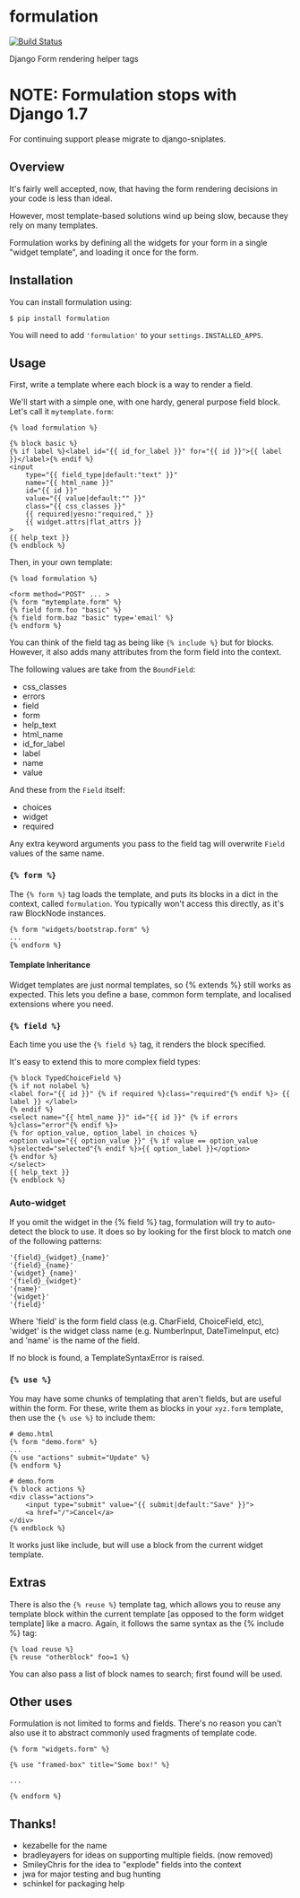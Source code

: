 # formulation
[![Build Status](https://secure.travis-ci.org/funkybob/formulation.png?branch=master)](http://travis-ci.org/funkybob/formulation)


Django Form rendering helper tags

# NOTE: Formulation stops with Django 1.7

For continuing support please migrate to django-sniplates.

## Overview

It's fairly well accepted, now, that having the form rendering decisions in
your code is less than ideal.

However, most template-based solutions wind up being slow, because they rely
on many templates.

Formulation works by defining all the widgets for your form in a single "widget
template", and loading it once for the form.

## Installation

You can install formulation using:

    $ pip install formulation

You will need to add `'formulation'` to your `settings.INSTALLED_APPS`.

## Usage

First, write a template where each block is a way to render a field.

We'll start with a simple one, with one hardy, general purpose field block.
Let's call it `mytemplate.form`:

    {% load formulation %}
    
    {% block basic %}
    {% if label %}<label id="{{ id_for_label }}" for="{{ id }}">{{ label }}</label>{% endif %}
    <input
        type="{{ field_type|default:"text" }}"
        name="{{ html_name }}"
        id="{{ id }}"
        value="{{ value|default:"" }}"
        class="{{ css_classes }}"
        {{ required|yesno:"required," }}
        {{ widget.attrs|flat_attrs }}
    >
    {{ help_text }}
    {% endblock %}

Then, in your own template:

    {% load formulation %}

    <form method="POST" ... >
    {% form "mytemplate.form" %}
    {% field form.foo "basic" %}
    {% field form.baz "basic" type='email' %}
    {% endform %}

You can think of the field tag as being like `{% include %}` but for blocks.  However, it also adds many attributes from the form field into the context.

The following values are take from the `BoundField`:

- css_classes
- errors
- field
- form
- help_text
- html_name
- id_for_label
- label
- name
- value

And these from the `Field` itself:

- choices
- widget
- required

Any extra keyword arguments you pass to the field tag will overwrite `Field` values of the same name.

### `{% form %}`

The `{% form %}` tag loads the template, and puts its blocks in a dict in the
context, called `formulation`.  You typically won't access this directly, as
it's raw BlockNode instances.

    {% form "widgets/bootstrap.form" %}
    ...
    {% endform %}


#### Template Inheritance

Widget templates are just normal templates, so {% extends %} still works as
expected.  This lets you define a base, common form template, and localised
 extensions where you need.

### `{% field %}`

Each time you use the `{% field %}` tag, it renders the block specified.

It's easy to extend this to more complex field types:

    {% block TypedChoiceField %}
    {% if not nolabel %}
    <label for="{{ id }}" {% if required %}class="required"{% endif %}> {{ label }} </label>
    {% endif %}
    <select name="{{ html_name }}" id="{{ id }}" {% if errors %}class="error"{% endif %}>
    {% for option_value, option_label in choices %}
    <option value="{{ option_value }}" {% if value == option_value %}selected="selected"{% endif %}>{{ option_label }}</option>
    {% endfor %}
    </select>
    {{ help_text }}
    {% endblock %}

### Auto-widget

If you omit the widget in the {% field %} tag, formulation will try to
auto-detect the block to use.  It does so by looking for the first block to
match one of the following patterns:

    '{field}_{widget}_{name}'
    '{field}_{name}'
    '{widget}_{name}'
    '{field}_{widget}'
    '{name}'
    '{widget}'
    '{field}'

Where 'field' is the form field class (e.g. CharField, ChoiceField, etc),
'widget' is the widget class name (e.g. NumberInput, DateTimeInput, etc) and
'name' is the name of the field.

If no block is found, a TemplateSyntaxError is raised.

### `{% use %}`

You may have some chunks of templating that aren't fields, but are useful
within the form.  For these, write them as blocks in your `xyz.form` template,
then use the `{% use %}` to include them:

    # demo.html
    {% form "demo.form" %}
    ...
    {% use "actions" submit="Update" %}
    {% endform %}

    # demo.form
    {% block actions %}
    <div class="actions">
        <input type="submit" value="{{ submit|default:"Save" }}">
        <a href="/">Cancel</a>
    </div>
    {% endblock %}

It works just like include, but will use a block from the current widget
template.

## Extras

There is also the `{% reuse %}` template tag, which allows you to reuse any
template block within the current template [as opposed to the form widget
template] like a macro.  Again, it follows the same syntax as the {% include %}
tag:

    {% load reuse %}
    {% reuse "otherblock" foo=1 %}

You can also pass a list of block names to search; first found will be used.

## Other uses

Formulation is not limited to forms and fields.  There's no reason you can't
also use it to abstract commonly used fragments of template code.

    {% form "widgets.form" %}

    {% use "framed-box" title="Some box!" %}

    ...

    {% endform %}

## Thanks!

- kezabelle for the name
- bradleyayers for ideas on supporting multiple fields. (now removed)
- SmileyChris for the idea to "explode" fields into the context
- jwa for major testing and bug hunting
- schinkel for packaging help
